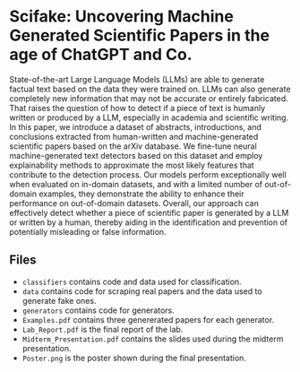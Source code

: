 # Scifake: Uncovering Machine Generated Scientific Papers in the age of ChatGPT and Co.

State-of-the-art Large Language Models (LLMs) are able to generate factual text based on the data they were trained on. LLMs can also generate completely new information that may not be accurate or entirely fabricated. That raises the question of how to detect if a piece of text is humanly written or produced by a LLM, especially in academia and scientific writing. In this paper, we introduce a dataset of abstracts, introductions, and conclusions extracted from human-written and machine-generated scientific papers based on the arXiv database. We fine-tune neural machine-generated text detectors based on this dataset and employ explainability methods to approximate the most likely features that contribute to the detection process. 
Our models perform exceptionally well when evaluated on in-domain datasets, and with a limited number of out-of-domain examples, they demonstrate the ability to enhance their performance on out-of-domain datasets. Overall, our approach can effectively detect whether a piece of scientific paper is generated by a LLM or written by a human, thereby aiding in the identification and prevention of potentially misleading or false information.

## Files
- `classifiers` contains code and data used for classification. 
- `data` contains code for scraping real papers and the data used to generate fake ones. 
- `generators` contains code for generators.
- `Examples.pdf` contains three genererated papers for each generator. 
- `Lab_Report.pdf` is the final report of the lab. 
- `Midterm_Presentation.pdf` contains the slides used during the midterm presentation.
- `Poster.png` is the poster shown during the final presentation. 
